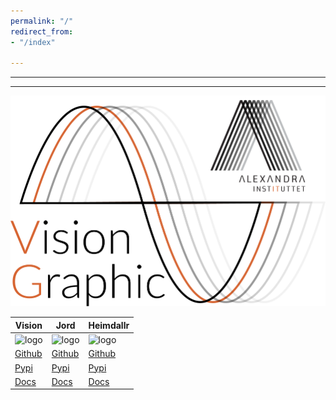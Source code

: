 ```yaml
---
permalink: "/"
redirect_from:
- "/index"

---
```

---

---
[![Github](https://raw.githubusercontent.com/aivclab/aivclab.github.io/master/uploads/tegning.svg)](https://github.com/aivclab)

| __Vision__ | __Jord__ | __Heimdallr__ |
|---|---|---|
| ![logo](https://media.githubusercontent.com/media/aivclab/vision/master/.github/images/header.png)| ![logo](https://raw.githubusercontent.com/aivclab/jord/master/.github/images/header.svg) | ![logo](https://raw.githubusercontent.com/aivclab/heimdallr/develop/.github/images/horn.svg) |
| [Github](https://github.com/aivclab/vision) | [Github](https://github.com/aivclab/jord) | [Github](https://github.com/aivclab/heimdallr) |
| [Pypi](https://pypi.org/project/neodroidvision) | [Pypi](https://pypi.org/project/jord) | [Pypi](https://pypi.org/project/heimdallr) |
| [Docs](https://aivclab.github.io/vision/github/html/index.html) | [Docs](https://aivclab.github.io/jord/github/html/index.html) | [Docs](https://aivclab.github.io/heimdallr/github/html/index.html) |